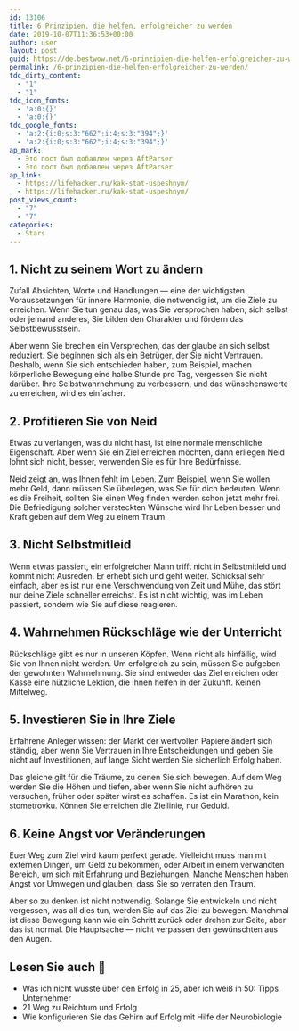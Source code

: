 ```yaml
---
id: 13106
title: 6 Prinzipien, die helfen, erfolgreicher zu werden
date: 2019-10-07T11:36:53+00:00
author: user
layout: post
guid: https://de.bestwow.net/6-prinzipien-die-helfen-erfolgreicher-zu-werden/
permalink: /6-prinzipien-die-helfen-erfolgreicher-zu-werden/
tdc_dirty_content:
  - "1"
  - "1"
tdc_icon_fonts:
  - 'a:0:{}'
  - 'a:0:{}'
tdc_google_fonts:
  - 'a:2:{i:0;s:3:"662";i:4;s:3:"394";}'
  - 'a:2:{i:0;s:3:"662";i:4;s:3:"394";}'
ap_mark:
  - Это пост был добавлен через AftParser
  - Это пост был добавлен через AftParser
ap_link:
  - https://lifehacker.ru/kak-stat-uspeshnym/
  - https://lifehacker.ru/kak-stat-uspeshnym/
post_views_count:
  - "7"
  - "7"
categories:
  - Stars
---
```

## 1. Nicht zu seinem Wort zu ändern

Zufall Absichten, Worte und Handlungen — eine der wichtigsten Voraussetzungen für innere Harmonie, die notwendig ist, um die Ziele zu erreichen. Wenn Sie tun genau das, was Sie versprochen haben, sich selbst oder jemand anderes, Sie bilden den Charakter und fördern das Selbstbewusstsein.

Aber wenn Sie brechen ein Versprechen, das der glaube an sich selbst reduziert. Sie beginnen sich als ein Betrüger, der Sie nicht Vertrauen. Deshalb, wenn Sie sich entschieden haben, zum Beispiel, machen körperliche Bewegung eine halbe Stunde pro Tag, vergessen Sie nicht darüber. Ihre Selbstwahrnehmung zu verbessern, und das wünschenswerte zu erreichen, wird es einfacher.

## 2. Profitieren Sie von Neid

Etwas zu verlangen, was du nicht hast, ist eine normale menschliche Eigenschaft. Aber wenn Sie ein Ziel erreichen möchten, dann erliegen Neid lohnt sich nicht, besser, verwenden Sie es für Ihre Bedürfnisse.

Neid zeigt an, was Ihnen fehlt im Leben. Zum Beispiel, wenn Sie wollen mehr Geld, dann müssen Sie überlegen, was Sie für dich bedeuten. Wenn es die Freiheit, sollten Sie einen Weg finden werden schon jetzt mehr frei. Die Befriedigung solcher versteckten Wünsche wird Ihr Leben besser und Kraft geben auf dem Weg zu einem Traum.

## 3. Nicht Selbstmitleid

Wenn etwas passiert, ein erfolgreicher Mann trifft nicht in Selbstmitleid und kommt nicht Ausreden. Er erhebt sich und geht weiter. Schicksal sehr einfach, aber es ist nur eine Verschwendung von Zeit und Mühe, das stört nur deine Ziele schneller erreichst. Es ist nicht wichtig, was im Leben passiert, sondern wie Sie auf diese reagieren.

## 4. Wahrnehmen Rückschläge wie der Unterricht

Rückschläge gibt es nur in unseren Köpfen. Wenn nicht als hinfällig, wird Sie von Ihnen nicht werden. Um erfolgreich zu sein, müssen Sie aufgeben der gewohnten Wahrnehmung. Sie sind entweder das Ziel erreichen oder Kasse eine nützliche Lektion, die Ihnen helfen in der Zukunft. Keinen Mittelweg.

## 5. Investieren Sie in Ihre Ziele

Erfahrene Anleger wissen: der Markt der wertvollen Papiere ändert sich ständig, aber wenn Sie Vertrauen in Ihre Entscheidungen und geben Sie nicht auf Investitionen, auf lange Sicht werden Sie sicherlich Erfolg haben.

Das gleiche gilt für die Träume, zu denen Sie sich bewegen. Auf dem Weg werden Sie die Höhen und tiefen, aber wenn Sie nicht aufhören zu versuchen, früher oder später wirst es schaffen. Es ist ein Marathon, kein stometrovku. Können Sie erreichen die Ziellinie, nur Geduld.

## 6. Keine Angst vor Veränderungen

Euer Weg zum Ziel wird kaum perfekt gerade. Vielleicht muss man mit externen Dingen, um Geld zu bekommen, oder Arbeit in einem verwandten Bereich, um sich mit Erfahrung und Beziehungen. Manche Menschen haben Angst vor Umwegen und glauben, dass Sie so verraten den Traum.

Aber so zu denken ist nicht notwendig. Solange Sie entwickeln und nicht vergessen, was all dies tun, werden Sie auf das Ziel zu bewegen. Manchmal ist diese Bewegung kann wie ein Schritt zurück oder drehen zur Seite, aber das ist normal. Die Hauptsache — nicht verpassen den gewünschten aus den Augen.

<div>
  <h2 class="read-also__title">
    <span>Lesen Sie auch</span> <span>🧐 </span>
  </h2>
  
  <ul class="read-also__list">
    <li>
      Was ich nicht wusste über den Erfolg in 25, aber ich weiß in 50: Tipps Unternehmer
    </li>
    <li>
      21 Weg zu Reichtum und Erfolg
    </li>
    <li>
      Wie konfigurieren Sie das Gehirn auf Erfolg mit Hilfe der Neurobiologie
    </li>
  </ul>
</div>